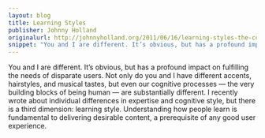 ```yaml
---
layout: blog
title: Learning Styles
publisher: Johnny Holland
originalurl: http://johnnyholland.org/2011/06/16/learning-styles-the-cognitive-side-of-content/
snippet: "You and I are different. It’s obvious, but has a profound impact on fulfilling the needs of disparate users. Not only do you and I have different accents, hairstyles, and musical tastes, but even our cognitive processes — the very building blocks of being human — are substantially different. I recently wrote about individual differences in expertise and cognitive style, but there is a third dimension: learning style. Understanding how people learn is fundamental to delivering desirable content, a prerequisite of any good user experience."
---
```


You and I are different. It’s obvious, but has a profound impact on fulfilling the needs of disparate users. Not only do you and I have different accents, hairstyles, and musical tastes, but even our cognitive processes — the very building blocks of being human — are substantially different. I recently wrote about individual differences in expertise and cognitive style, but there is a third dimension: learning style. Understanding how people learn is fundamental to delivering desirable content, a prerequisite of any good user experience.